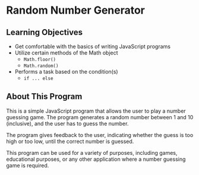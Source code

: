 # Random Number Generator

## Learning Objectives

- Get comfortable with the basics of writing JavaScript programs
- Utilize certain methods of the Math object
  - `Math.floor()`
  - `Math.random()`
- Performs a task based on the condition(s)
  - `if ... else`

## About This Program

This is a simple JavaScript program that allows the user to play a number guessing game. The program generates a random number between 1 and 10 (inclusive), and the user has to guess the number.

The program gives feedback to the user, indicating whether the guess is too high or too low, until the correct number is guessed.

This program can be used for a variety of purposes, including games, educational purposes, or any other application where a number guessing game is required.
